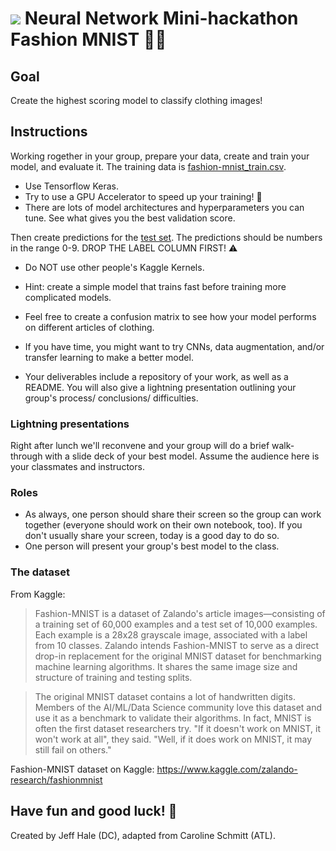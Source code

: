 # ![](https://ga-dash.s3.amazonaws.com/production/assets/logo-9f88ae6c9c3871690e33280fcf557f33.png) Neural Network Mini-hackathon Fashion MNIST 👗👔

## Goal

Create the highest scoring model to classify clothing images! 

## Instructions

Working rogether in your group, prepare your data, create and train your model, and evaluate it. The training data is [fashion-mnist_train.csv](https://www.kaggle.com/zalando-research/fashionmnist?select=fashion-mnist_train.csv).

- Use Tensorflow Keras.
- Try to use a GPU Accelerator to speed up your training! 🚀
- There are lots of model architectures and hyperparameters you can tune. See what gives you the best validation score.

Then create predictions for the [test set](https://www.kaggle.com/zalando-research/fashionmnist?select=fashion-mnist_test.csv). The predictions should be numbers in the range 0-9. DROP THE LABEL COLUMN FIRST! ⚠

- Do NOT use other people's Kaggle Kernels.

- Hint: create a simple model that trains fast before training more complicated models.

- Feel free to create a confusion matrix to see how your model performs on different articles of clothing.

- If you have time, you might want to try CNNs, data augmentation, and/or transfer learning to make a better model.

- Your deliverables include a repository of your work, as well as a README. You will also give a lightning presentation outlining your group's process/ conclusions/ difficulties.

### Lightning presentations

Right after lunch we'll reconvene and your group will do a brief walk-through with a slide deck of your best model. Assume the audience here is your classmates and instructors.
    
### Roles

- As always, one person should share their screen so the group can work together (everyone should work on their own notebook, too). If you don't usually share your screen, today is a good day to do so. 
- One person will present your group's best model to the class.

### The dataset
From Kaggle:

> Fashion-MNIST is a dataset of Zalando's article images—consisting of a training set of 60,000 examples and a test set of 10,000 examples. Each example is a 28x28 grayscale image, associated with a label from 10 classes. Zalando intends Fashion-MNIST to serve as a direct drop-in replacement for the original MNIST dataset for benchmarking machine learning algorithms. It shares the same image size and structure of training and testing splits.

> The original MNIST dataset contains a lot of handwritten digits. Members of the AI/ML/Data Science community love this dataset and use it as a benchmark to validate their algorithms. In fact, MNIST is often the first dataset researchers try. "If it doesn't work on MNIST, it won't work at all", they said. "Well, if it does work on MNIST, it may still fail on others."

Fashion-MNIST dataset on Kaggle: https://www.kaggle.com/zalando-research/fashionmnist


## Have fun and good luck! 🚀

Created by Jeff Hale (DC), adapted from Caroline Schmitt (ATL).
